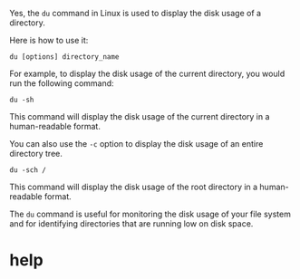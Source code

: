 Yes, the `du` command in Linux is used to display the disk usage of a directory.

Here is how to use it:

```
du [options] directory_name
```

For example, to display the disk usage of the current directory, you would run the following command:

```
du -sh
```

This command will display the disk usage of the current directory in a human-readable format.

You can also use the `-c` option to display the disk usage of an entire directory tree.

```
du -sch /
```

This command will display the disk usage of the root directory in a human-readable format.

The `du` command is useful for monitoring the disk usage of your file system and for identifying directories that are running low on disk space.




# help 

```

```
